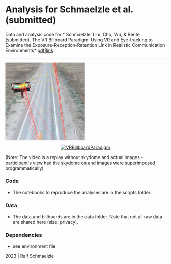 Analysis for Schmaelzle et al. (submitted)
=============================================

Data and analysis code for * Schmaelzle, Lim, Cho, Wu, & Bente (submitted). The VR Billboard Paradigm: Using VR and Eye-tracking to Examine the Exposure-Reception-Retention Link in Realistic Communication Environments* [pdf|link](https://linkgoeshere)


***

<img align="center" width=250px src=data/explainer_fig.png> 
<br>
<p align="center"> <a data-flickr-embed="true" href="https://www.flickr.com/gp/ralf_schmaelzle/zrq1c9dP74" title="VRBillboardParadigm"><img src="https://live.staticflickr.com/31337/53037962399_8b804f7214_n.jpg" width="320" height="180" alt="VRBillboardParadigm"/></a> </p>
(Note: The video is a replay without skydome and actual images - participant's view had the skydome on and images were superimposed programmatically)

### Code

-   The notebooks to reproduce the analyses are in the scripts folder.


### Data

-   The data and billboards are in the data folder. Note that not all raw data are shared here (size, privacy).

### Dependencies

-   see environment file


2023 | Ralf Schmaelzle
